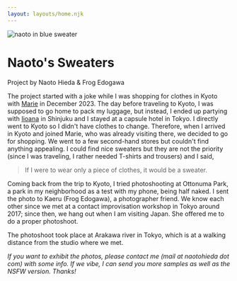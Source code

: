 ```yaml
---
layout: layouts/home.njk
---
```


<div class="relative">
  <img src="https://cdn.glitch.global/d039cf19-6ba4-4bff-aa37-74b7173391d2/DSC00940.jpg?v=1704766660038" class="relative" alt="naoto in blue sweater">
  <div class="absolute top-0 w-full h-full flex items-center">
    <h1 class="text-blue-600 font-bold text-2xl sm:text-4xl" style="text-shadow: #fff 1px 0 3px;">
    Naoto's Sweaters
    </h1>
  </div>
</div>

Project by Naoto Hieda & Frog Edogawa

The project started with a joke while I was shopping for clothes in Kyoto with [Marie](https://marieflanagan.com/) in December 2023. The day before traveling to Kyoto, I was supposed to go home to pack my luggage, but instead, I ended up partying with [Iioana](https://www.youtube.com/@IIOANA) in Shinjuku and I stayed at a capsule hotel in Tokyo. I directly went to Kyoto so I didn't have clothes to change. Therefore, when I arrived in Kyoto and joined Marie, who was already visiting there, we decided to go for shopping. We went to a few second-hand stores but couldn't find anything appealing. I could find nice sweaters but they are not the priority (since I was traveling, I rather needed T-shirts and trousers) and I said,

<blockquote class="ml-4">
  If I were to wear only a piece of clothes, it would be a sweater.
</blockquote>

Coming back from the trip to Kyoto, I tried photoshooting at Ottonuma Park, a park in my neighborhood as a test with my phone, being half naked. I sent the photo to Kaeru (Frog Edogawa), a photographer friend. We know each other since we met at a contact improvisation workshop in Tokyo around 2017; since then, we hang out when I am visiting Japan. She offered me to do a proper photoshoot.

The photoshoot took place at Arakawa river in Tokyo, which is at a walking distance from the studio where we met.

*If you want to exhibit the photos, please contact me (mail at naotohieda dot com) with some info. If we vibe, I can send you more samples as well as the NSFW version. Thanks!*

